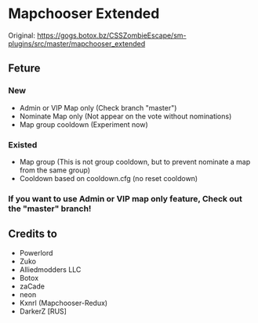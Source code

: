 # Mapchooser Extended

Original: https://gogs.botox.bz/CSSZombieEscape/sm-plugins/src/master/mapchooser_extended

## Feture
### New
- Admin or VIP Map only (Check branch "master")
- Nominate Map only (Not appear on the vote without nominations)
- Map group cooldown (Experiment now) 

### Existed
- Map group (This is not group cooldown, but to prevent nominate a map from the same group)
- Cooldown based on cooldown.cfg (no reset cooldown)

### If you want to use Admin or VIP map only feature, Check out the "master" branch!

## Credits to 
- Powerlord
- Zuko
- Alliedmodders LLC
- Botox
- zaCade
- neon
- Kxnrl (Mapchooser-Redux)
- DarkerZ [RUS]

